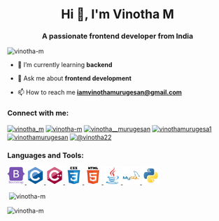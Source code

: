 <h1 align="center">Hi 👋, I'm Vinotha M</h1>
<h3 align="center">A passionate frontend developer from India</h3>

<p align="left"> <img src="https://komarev.com/ghpvc/?username=vinotha-m&label=Profile%20views&color=0e75b6&style=flat" alt="vinotha-m" /> </p>

- 🌱 I’m currently learning **backend**

- 💬 Ask me about **frontend development**

- 📫 How to reach me **iamvinothamurugesan@gmail.com**

<h3 align="left">Connect with me:</h3>
<p align="left">
<a href="https://codepen.io/vinotha_m" target="blank"><img align="center" src="https://raw.githubusercontent.com/rahuldkjain/github-profile-readme-generator/master/src/images/icons/Social/codepen.svg" alt="vinotha_m" height="30" width="40" /></a>
<a href="https://linkedin.com/in/vinotha-m" target="blank"><img align="center" src="https://raw.githubusercontent.com/rahuldkjain/github-profile-readme-generator/master/src/images/icons/Social/linked-in-alt.svg" alt="vinotha-m" height="30" width="40" /></a>
<a href="https://instagram.com/vinotha__murugesan" target="blank"><img align="center" src="https://raw.githubusercontent.com/rahuldkjain/github-profile-readme-generator/master/src/images/icons/Social/instagram.svg" alt="vinotha__murugesan" height="30" width="40" /></a>
<a href="https://www.hackerrank.com/vinothamurugesa1" target="blank"><img align="center" src="https://raw.githubusercontent.com/rahuldkjain/github-profile-readme-generator/master/src/images/icons/Social/hackerrank.svg" alt="vinothamurugesa1" height="30" width="40" /></a>
<a href="https://codeforces.com/profile/vinothamurugesan" target="blank"><img align="center" src="https://raw.githubusercontent.com/rahuldkjain/github-profile-readme-generator/master/src/images/icons/Social/codeforces.svg" alt="vinothamurugesan" height="30" width="40" /></a>
<a href="https://www.hackerearth.com/@vinotha22" target="blank"><img align="center" src="https://raw.githubusercontent.com/rahuldkjain/github-profile-readme-generator/master/src/images/icons/Social/hackerearth.svg" alt="@vinotha22" height="30" width="40" /></a>
</p>

<h3 align="left">Languages and Tools:</h3>
<p align="left"> <a href="https://getbootstrap.com" target="_blank" rel="noreferrer"> <img src="https://raw.githubusercontent.com/devicons/devicon/master/icons/bootstrap/bootstrap-plain-wordmark.svg" alt="bootstrap" width="40" height="40"/> </a> <a href="https://www.cprogramming.com/" target="_blank" rel="noreferrer"> <img src="https://raw.githubusercontent.com/devicons/devicon/master/icons/c/c-original.svg" alt="c" width="40" height="40"/> </a> <a href="https://www.w3schools.com/cpp/" target="_blank" rel="noreferrer"> <img src="https://raw.githubusercontent.com/devicons/devicon/master/icons/cplusplus/cplusplus-original.svg" alt="cplusplus" width="40" height="40"/> </a> <a href="https://www.w3schools.com/css/" target="_blank" rel="noreferrer"> <img src="https://raw.githubusercontent.com/devicons/devicon/master/icons/css3/css3-original-wordmark.svg" alt="css3" width="40" height="40"/> </a> <a href="https://www.w3.org/html/" target="_blank" rel="noreferrer"> <img src="https://raw.githubusercontent.com/devicons/devicon/master/icons/html5/html5-original-wordmark.svg" alt="html5" width="40" height="40"/> </a> <a href="https://www.java.com" target="_blank" rel="noreferrer"> <img src="https://raw.githubusercontent.com/devicons/devicon/master/icons/java/java-original.svg" alt="java" width="40" height="40"/> </a> <a href="https://www.mysql.com/" target="_blank" rel="noreferrer"> <img src="https://raw.githubusercontent.com/devicons/devicon/master/icons/mysql/mysql-original-wordmark.svg" alt="mysql" width="40" height="40"/> </a> <a href="https://www.python.org" target="_blank" rel="noreferrer"> <img src="https://raw.githubusercontent.com/devicons/devicon/master/icons/python/python-original.svg" alt="python" width="40" height="40"/> </a> </p>

<p>&nbsp;<img align="center" src="https://github-readme-stats.vercel.app/api?username=vinotha-m&show_icons=true&locale=en" alt="vinotha-m" /></p>

<p><img align="center" src="https://github-readme-streak-stats.herokuapp.com/?user=vinotha-m&" alt="vinotha-m" /></p>
